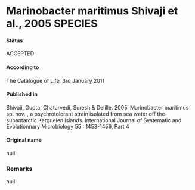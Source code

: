 Marinobacter maritimus Shivaji et al., 2005 SPECIES
=======

#### Status
ACCEPTED

#### According to
The Catalogue of Life, 3rd January 2011

#### Published in
Shivaji, Gupta, Chaturvedi, Suresh & Delille. 2005. Marinobacter maritimus sp. nov. , a psychrotolerant strain isolated from sea water off the subantarctic Kerguelen islands. International Journal of Systematic and Evolutionnary Microbiology 55 : 1453-1456, Part 4

#### Original name
null

### Remarks
null